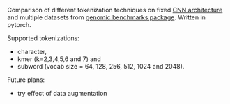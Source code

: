 Comparison of different tokenization techniques on fixed [CNN architecture](https://github.com/ML-Bioinfo-CEITEC/genomic_benchmarks/blob/main/src/genomic_benchmarks/models/torch.py) and multiple datasets from [genomic benchmarks package](https://github.com/ML-Bioinfo-CEITEC/genomic_benchmarks). Written in pytorch.

Supported tokenizations: 
- character, 
- kmer (k=2,3,4,5,6 and 7) and 
- subword (vocab size = 64, 128, 256, 512, 1024 and 2048).

Future plans:
- try effect of data augmentation